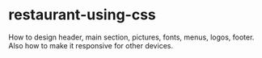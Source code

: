 # restaurant-using-css
How to design header, main section, pictures, fonts, menus, logos, footer. Also how to make it responsive for other devices.
